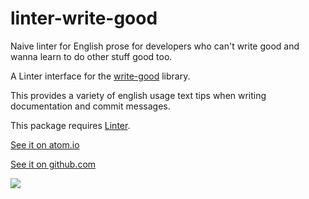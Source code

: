 # linter-write-good

Naive linter for English prose for developers who can't write good and wanna
learn to do other stuff good too.

A Linter interface for the [write-good](https://github.com/btford/write-good)
library.

This provides a variety of english usage text tips when writing documentation
and commit messages.

This package requires [Linter](https://github.com/AtomLinter/Linter).

[See it on atom.io](https://atom.io/packages/linter-write-good)

[See it on github.com](https://github.com/gepoch/linter-write-good)

![](https://raw.github.com/gepoch/linter-write-good/master/screenshot.png)
